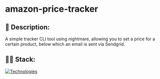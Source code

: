 # amazon-price-tracker

## 📃 Description:
A simple tracker CLI tool using nightmare, allowing you to set a price for a certain product, below which an email is sent via Sendgrid.

## 👩‍💻 Stack:
[![Technologies](https://skillicons.dev/icons?i=js,nodejs&theme=dark)](https://skillicons.dev)
